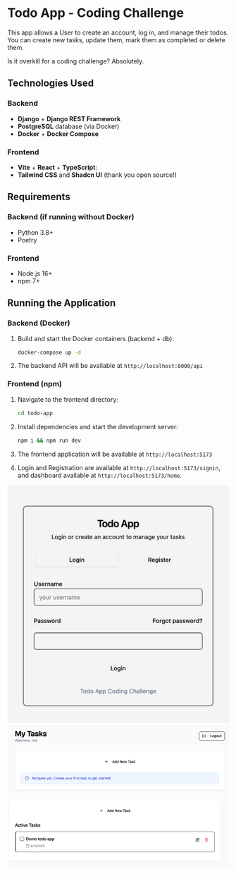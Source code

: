 # Todo App - Coding Challenge

This app allows a User to create an account, log in, and manage their todos.
You can create new tasks, update them, mark them as completed or delete them.

Is it overkill for a coding challenge? Absolutely.

## Technologies Used

### Backend
- **Django** + **Django REST Framework**
- **PostgreSQL** database (via Docker)
- **Docker** + **Docker Compose**

### Frontend
- **Vite** + **React** + **TypeScript**:
- **Tailwind CSS** and **Shadcn UI** (thank you open source!)

## Requirements

### Backend (if running without Docker)
- Python 3.8+ 
- Poetry

### Frontend
- Node.js 16+
- npm 7+

## Running the Application

### Backend (Docker)

1. Build and start the Docker containers (backend + db):
   ```bash
   docker-compose up -d
   ```

3. The backend API will be available at `http://localhost:8000/api`

### Frontend (npm)

1. Navigate to the frontend directory:
   ```bash
   cd todo-app
   ```

2. Install dependencies and start the development server:
   ```bash
   npm i && npm run dev
   ```

3. The frontend application will be available at `http://localhost:5173`
4. Login and Registration are available at `http://localhost:5173/signin`, and dashboard available at `http://localhost:5173/home`.


![img.png](public/img.png)
![img_1.png](public/img_1.png)
![img_2.png](public/img_2.png)